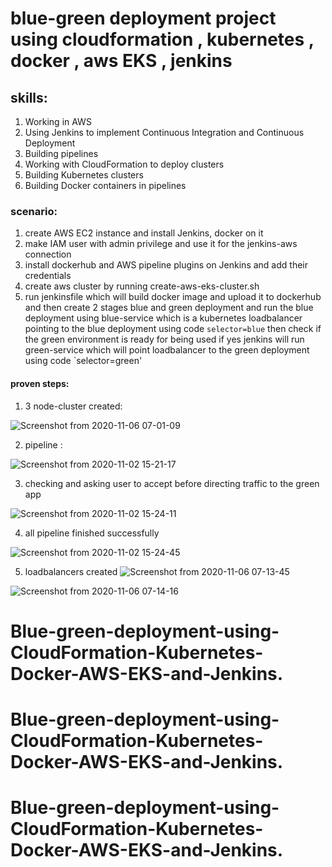# blue-green deployment project using cloudformation , kubernetes , docker , aws EKS , jenkins
## skills:
1. Working in AWS
2. Using Jenkins to implement Continuous Integration and Continuous Deployment
3. Building pipelines
4. Working with CloudFormation to deploy clusters
5. Building Kubernetes clusters
6. Building Docker containers in pipelines

### scenario:
1. create AWS EC2 instance and install Jenkins, docker on it 
2. make IAM user with admin privilege and use it for the jenkins-aws connection
3. install dockerhub and AWS pipeline plugins on Jenkins and add their credentials
4. create aws cluster by running create-aws-eks-cluster.sh 
5. run jenkinsfile which will build docker image and upload it to dockerhub and then create 2 stages blue and green deployment and run the blue deployment using blue-service which is a kubernetes loadbalancer pointing to the blue deployment using code `selector=blue` then check if the green environment is ready for being used if yes jenkins will run green-service which will point loadbalancer to the green deployment using code `selector=green'

#### proven steps:
1. 3 node-cluster created: 

![Screenshot from 2020-11-06 07-01-09](https://user-images.githubusercontent.com/68178003/100597953-c4d44c80-3306-11eb-8d21-42741086cf0e.png)

2. pipeline : 

![Screenshot from 2020-11-02 15-21-17](https://user-images.githubusercontent.com/68178003/100597938-bc7c1180-3306-11eb-9386-c871e3184bad.png)

3. checking and asking user to accept before directing traffic to the green app 

![Screenshot from 2020-11-02 15-24-11](https://user-images.githubusercontent.com/68178003/100597943-bf770200-3306-11eb-80d2-fd839168fc9b.png)

4. all pipeline finished successfully

![Screenshot from 2020-11-02 15-24-45](https://user-images.githubusercontent.com/68178003/100597950-c1d95c00-3306-11eb-81f8-8ad0a518c569.png)

5. loadbalancers created 
![Screenshot from 2020-11-06 07-13-45](https://user-images.githubusercontent.com/68178003/100597972-c867d380-3306-11eb-9a19-b935774cb24f.png)

![Screenshot from 2020-11-06 07-14-16](https://user-images.githubusercontent.com/68178003/100597983-cbfb5a80-3306-11eb-9b23-2e028f5fa85d.png)

# Blue-green-deployment-using-CloudFormation-Kubernetes-Docker-AWS-EKS-and-Jenkins.
# Blue-green-deployment-using-CloudFormation-Kubernetes-Docker-AWS-EKS-and-Jenkins.
# Blue-green-deployment-using-CloudFormation-Kubernetes-Docker-AWS-EKS-and-Jenkins.

